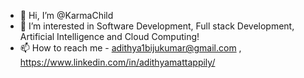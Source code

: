 - 👋 Hi, I’m @KarmaChild
- 👀 I’m interested in Software Development, Full stack Development, Artificial Intelligence and Cloud Computing!
- 📫 How to reach me - adithya1bijukumar@gmail.com , https://www.linkedin.com/in/adithyamattappily/

<!---
KarmaChild/KarmaChild is a ✨ special ✨ repository because its `README.md` (this file) appears on your GitHub profile.
You can click the Preview link to take a look at your changes.
--->
